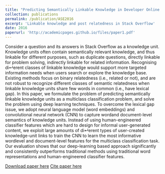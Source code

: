 ```yaml
---
title: "Predicting Semantically Linkable Knowledge in Developer Online Forums via Convolutional Neural Network"
collection: publications
permalink: /publication/ASE2016
excerpt: 'Linkable knowledge and post relatedness in Stack Overflow'
date: 2016
paperurl: 'http://academicpages.github.io/files/paper1.pdf'
---
```

Consider a question and its answers in Stack Overflow as a knowledge unit. Knowledge units often contain semantically relevant knowledge, and thus linkable for different purposes, such as duplicate questions, directly linkable for problem solving, indirectly linkable for related information. Recognising di↵erent classes of linkable knowledge would support more targeted information needs when users search or explore the knowledge base. Existing methods focus on binary relatedness (i.e., related or not), and are not robust to recognize different classes of semantic relatedness when linkable knowledge units share few words in common (i.e., have lexical gap). In this paper, we formulate the problem of predicting semantically linkable knowledge units as a multiclass classification problem, and solve the problem using deep learning techniques. To overcome the lexical gap issue, we adopt neural language model (word embeddings) and convolutional neural network (CNN) to capture wordand document-level semantics of knowledge units. Instead of using human-engineered classifier features which are hard to design for informal user-generated content, we exploit large amounts of di↵erent types of user-created knowledge-unit links to train the CNN to learn the most informative wordlevel and document-level features for the multiclass classification task. Our evaluation shows that our deep-learning based approach significantly and consistently outperforms traditional methods using traditional word representations and human-engineered classifier features.

[Download paper here](http://academicpages.github.io/files/paper1.pdf)
[Cite paper here](http://academicpages.github.io/files/paper1.pdf)
